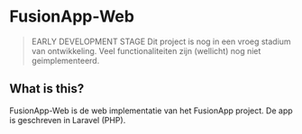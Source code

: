 # FusionApp-Web

> EARLY DEVELOPMENT STAGE
> Dit project is nog in een vroeg stadium van ontwikkeling. Veel functionaliteiten zijn (wellicht) nog niet geimplementeerd.

## What is this?

FusionApp-Web is de web implementatie van het FusionApp project. De app is geschreven in Laravel (PHP).
